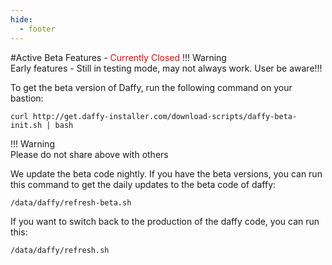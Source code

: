 ```yaml
---
hide:
  - footer
---
```

<script>
  document.title = "Beta";
</script>
#Active Beta Features - <font color=red>Currently Closed</font>
!!! Warning   
      Early features - Still in testing mode, may not always work.  User be aware!!!
<html>
<body>
  <div style="text-align:center">

  </div>
</body>
</html>

To get the beta version of Daffy, run the following command on your bastion:
```
curl http://get.daffy-installer.com/download-scripts/daffy-beta-init.sh | bash
```

!!! Warning   
      Please do not share above with others

We update the beta code nightly. If you have the beta versions, you can run this command to get the daily updates to the beta code of daffy:
```
/data/daffy/refresh-beta.sh
```

If you want to switch back to the production of the daffy code, you can run this:
```
/data/daffy/refresh.sh
```
